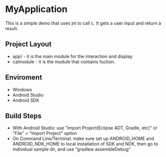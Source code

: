 # MyApplication

This is a simple demo that uses jni to call c. It gets a user input and return a result.

## Project Layout

* app/ - it is the main module for the interaction and display.
* calmodule - it is the module that contains fuction.

## Enviroment

* Windows
* Android Studio  
* Android SDK

## Build Steps

- With Android Studio: use "Import Project(Eclipse ADT, Gradle, etc)" or "File" > "Import Project" option
- On Command Line/Terminal: make sure set up ANDROID_HOME and ANDROID_NDK_HOME to local installation of SDK and NDK, then go to individual sample dir, and use "gradlew assembleDebug"

